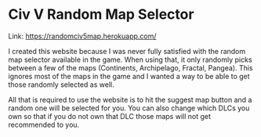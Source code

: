 # Civ V Random Map Selector

Link: https://randomciv5map.herokuapp.com/

I created this website because I was never fully satisfied with the random map selector available in the game. When using that, it only randomly picks between a few of the maps (Continents, Archipelago, Fractal, Pangea). This ignores most of the maps in the game and I wanted a way to be able to get those randomly selected as well.

All that is required to use the website is to hit the suggest map button and a random one will be selected for you. You can also change which DLCs you own so that if you do not own that DLC those maps will not get recommended to you.
